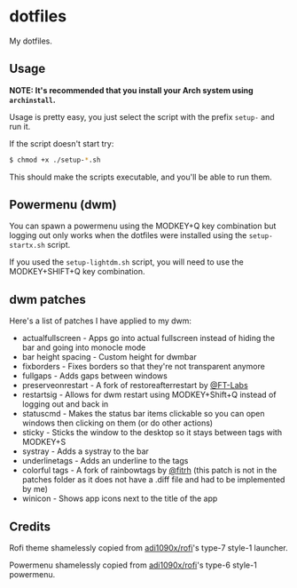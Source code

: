 # dotfiles
My dotfiles.

## Usage
**NOTE: It's recommended that you install your Arch system using `archinstall`.**

Usage is pretty easy, you just select the script with the prefix `setup-` and run it.

If the script doesn't start try:

```bash
$ chmod +x ./setup-*.sh
```

This should make the scripts executable, and you'll be able to run them.

## Powermenu (dwm)
You can spawn a powermenu using the MODKEY+Q key combination but logging out only works when the dotfiles were installed using the `setup-startx.sh` script.

If you used the `setup-lightdm.sh` script, you will need to use the MODKEY+SHIFT+Q key combination.

## dwm patches
Here's a list of patches I have applied to my dwm:

- actualfullscreen - Apps go into actual fullscreen instead of hiding the bar and going into monocle mode
- bar height spacing - Custom height for dwmbar
- fixborders - Fixes borders so that they're not transparent anymore
- fullgaps - Adds gaps between windows
- preserveonrestart - A fork of restoreafterrestart by [@FT-Labs](https://www.github.com/FT-Labs)
- restartsig - Allows for dwm restart using MODKEY+Shift+Q instead of logging out and back in
- statuscmd - Makes the status bar items clickable so you can open windows then clicking on them (or do other actions)
- sticky - Sticks the window to the desktop so it stays between tags with MODKEY+S
- systray - Adds a systray to the bar
- underlinetags - Adds an underline to the tags
- colorful tags - A fork of rainbowtags by [@fitrh](https://www.github.com/fitrh) (this patch is not in the patches folder as it does not have a .diff file and had to be implemented by me)
- winicon - Shows app icons next to the title of the app

## Credits
Rofi theme shamelessly copied from [adi1090x/rofi](https://www.github.com/adi1090x/rofi)'s type-7 style-1 launcher.

Powermenu shamelessly copied from [adi1090x/rofi](https://www.github.com/adi1090x/rofi)'s type-6 style-1 powermenu.
